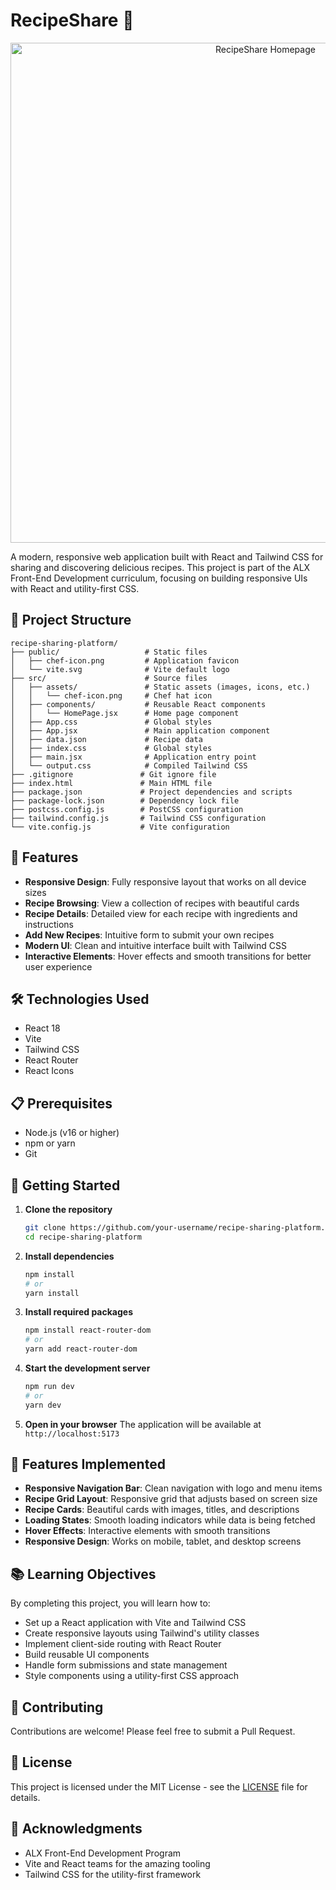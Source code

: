 # RecipeShare 🍳

<div align="center">
  <img src="/public/RecipeShare-HomePage.png" alt="RecipeShare Homepage" width="800" />
</div>

A modern, responsive web application built with React and Tailwind CSS for sharing and discovering delicious recipes. This project is part of the ALX Front-End Development curriculum, focusing on building responsive UIs with React and utility-first CSS.

## 📂 Project Structure

```
recipe-sharing-platform/
├── public/                   # Static files
│   ├── chef-icon.png         # Application favicon
│   └── vite.svg              # Vite default logo
├── src/                      # Source files
│   ├── assets/               # Static assets (images, icons, etc.)
│   │   └── chef-icon.png     # Chef hat icon
│   ├── components/           # Reusable React components
│   │   └── HomePage.jsx      # Home page component
│   ├── App.css               # Global styles
│   ├── App.jsx               # Main application component
│   ├── data.json             # Recipe data
│   ├── index.css             # Global styles
│   ├── main.jsx              # Application entry point
│   └── output.css            # Compiled Tailwind CSS
├── .gitignore               # Git ignore file
├── index.html               # Main HTML file
├── package.json             # Project dependencies and scripts
├── package-lock.json        # Dependency lock file
├── postcss.config.js        # PostCSS configuration
├── tailwind.config.js       # Tailwind CSS configuration
└── vite.config.js           # Vite configuration
```

## 🚀 Features

- **Responsive Design**: Fully responsive layout that works on all device sizes
- **Recipe Browsing**: View a collection of recipes with beautiful cards
- **Recipe Details**: Detailed view for each recipe with ingredients and instructions
- **Add New Recipes**: Intuitive form to submit your own recipes
- **Modern UI**: Clean and intuitive interface built with Tailwind CSS
- **Interactive Elements**: Hover effects and smooth transitions for better user experience

## 🛠️ Technologies Used

- React 18
- Vite
- Tailwind CSS
- React Router
- React Icons

## 📋 Prerequisites

- Node.js (v16 or higher)
- npm or yarn
- Git

## 🚀 Getting Started

1. **Clone the repository**
   ```bash
   git clone https://github.com/your-username/recipe-sharing-platform.git
   cd recipe-sharing-platform
   ```

2. **Install dependencies**
   ```bash
   npm install
   # or
   yarn install
   ```

3. **Install required packages**
   ```bash
   npm install react-router-dom
   # or
   yarn add react-router-dom
   ```

4. **Start the development server**
   ```bash
   npm run dev
   # or
   yarn dev
   ```

5. **Open in your browser**
   The application will be available at `http://localhost:5173`

## 🎨 Features Implemented

- **Responsive Navigation Bar**: Clean navigation with logo and menu items
- **Recipe Grid Layout**: Responsive grid that adjusts based on screen size
- **Recipe Cards**: Beautiful cards with images, titles, and descriptions
- **Loading States**: Smooth loading indicators while data is being fetched
- **Hover Effects**: Interactive elements with smooth transitions
- **Responsive Design**: Works on mobile, tablet, and desktop screens


## 📚 Learning Objectives

By completing this project, you will learn how to:

- Set up a React application with Vite and Tailwind CSS
- Create responsive layouts using Tailwind's utility classes
- Implement client-side routing with React Router
- Build reusable UI components
- Handle form submissions and state management
- Style components using a utility-first CSS approach

## 🤝 Contributing

Contributions are welcome! Please feel free to submit a Pull Request.

## 📄 License

This project is licensed under the MIT License - see the [LICENSE](LICENSE) file for details.

## 🙏 Acknowledgments

- ALX Front-End Development Program
- Vite and React teams for the amazing tooling
- Tailwind CSS for the utility-first framework
